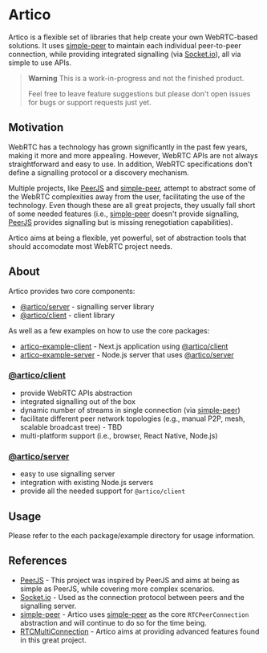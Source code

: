 # Artico

Artico is a flexible set of libraries that help create your own WebRTC-based solutions.
It uses [simple-peer] to maintain each individual peer-to-peer connection, while providing integrated signalling (via [Socket.io]), all via simple to use APIs.

> **Warning**
> This is a work-in-progress and not the finished product.
>
> Feel free to leave feature suggestions but please don't open issues for bugs or support requests just yet.


## Motivation

WebRTC has a technology has grown significantly in the past few years, making it more and more appealing.
However, WebRTC APIs are not always straightforward and easy to use. In addition, WebRTC specifications don't define a signalling protocol or a discovery mechanism.

Multiple projects, like [PeerJS] and [simple-peer], attempt to abstract some of the WebRTC complexities away from the user, facilitating the use of the technology.
Even though these are all great projects, they usually fall short of some needed features (i.e., [simple-peer] doesn't provide signalling, [PeerJS] provides signalling but is missing renegotiation capabilities).

Artico aims at being a flexible, yet powerful, set of abstraction tools that should accomodate most WebRTC project needs.


## About

Artico provides two core components:
 - [@artico/server] - signalling server library
 - [@artico/client] - client library

As well as a few examples on how to use the core packages:
 - [artico-example-client] - Next.js application using [@artico/client]
 - [artico-example-server] - Node.js server that uses [@artico/server]

### [@artico/client](packages/client)

 - provide WebRTC APIs abstraction
 - integrated signalling out of the box
 - dynamic number of streams in single connection (via [simple-peer]())
 - facilitate different peer network topologies (e.g., manual P2P, mesh, scalable broadcast tree) - TBD
 - multi-platform support (i.e., browser, React Native, Node.js)

### [@artico/server](packages/server)

 - easy to use signalling server
 - integration with existing Node.js servers
 - provide all the needed support for `@artico/client`

## Usage

Please refer to the each package/example directory for usage information.

## References

 - [PeerJS] - This project was inspired by PeerJS and aims at being as simple as PeerJS, while covering more complex scenarios.
 - [Socket.io] - Used as the connection protocol between peers and the signalling server.
 - [simple-peer] - Artico uses [simple-peer] as the core `RTCPeerConnection` abstraction and will continue to do so for the time being.
 - [RTCMultiConnection] - Artico aims at providing advanced features found in this great project.


[simple-peer]: https://github.com/feross/simple-peer
[Socket.io]: https://socket.io
[PeerJS]: https://peerjs.com
[RTCMultiConnection]: https://github.com/muaz-khan/RTCMultiConnection
[@artico/client]: packages/client
[@artico/server]: packages/server
[artico-example-client]: examples/client
[artico-example-server]: examples/server

